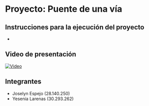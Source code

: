# Proyecto: Puente de una vía


## Instrucciones para la ejecución del proyecto

-

## Video de presentación

[![Video](https://img.youtube.com/vi/YOUTUBE_VIDEO_ID_HERE/0.jpg)](https://www.youtube.com/watch?v=SVRLi5T7MXw)

## Integrantes

- Joselyn Espejo (28.140.250)
- Yesenia Larenas (30.293.262)
